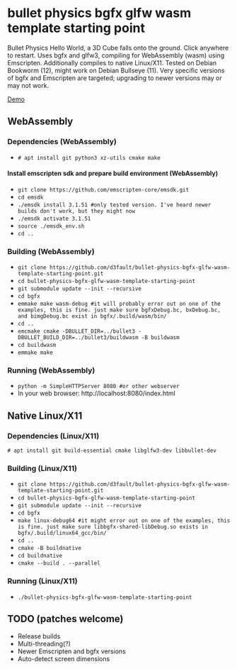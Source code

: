 # bullet physics bgfx glfw wasm template starting point

Bullet Physics Hello World, a 3D Cube falls onto the ground. Click anywhere to restart. Uses bgfx and glfw3, compiling for WebAssembly (wasm) using Emscripten. Additionally compiles to native Linux/X11. Tested on Debian Bookworm (12), might work on Debian Bullseye (11). Very specific versions of bgfx and Emscripten are targeted; upgrading to newer versions may or may not work.

[Demo](http://d3fault.github.io/wasm-3d-demos/bullet-physics-bgfx-glfw-wasm-template-starting-point/index.html)

## WebAssembly

### Dependencies (WebAssembly)

* `# apt install git python3 xz-utils cmake make`

#### Install emscripten sdk and prepare build environment (WebAssembly)

* `git clone https://github.com/emscripten-core/emsdk.git`
* `cd emsdk`
* `./emsdk install 3.1.51 #only tested version. I've heard newer builds don't work, but they might now`
* `./emsdk activate 3.1.51`
* `source ./emsdk_env.sh`
* `cd ..`

### Building (WebAssembly)

* `git clone https://github.com/d3fault/bullet-physics-bgfx-glfw-wasm-template-starting-point.git`
* `cd bullet-physics-bgfx-glfw-wasm-template-starting-point`
* `git submodule update --init --recursive`
* `cd bgfx`
* `emmake make wasm-debug #it will probably error out on one of the examples, this is fine. just make sure bgfxDebug.bc, bxDebug.bc, and bimgDebug.bc exist in bgfx/.build/wasm/bin/`
* `cd ..`
* `emcmake cmake -DBULLET_DIR=../bullet3 -DBULLET_BUILD_DIR=../bullet3/buildwasm -B buildwasm`
* `cd buildwasm`
* `emmake make`

### Running (WebAssembly)

* `python -m SimpleHTTPServer 8080 #or other webserver`
* In your web browser: http://localhost:8080/index.html

## Native Linux/X11

### Dependencies (Linux/X11)

`# apt install git build-essential cmake libglfw3-dev libbullet-dev`

### Building (Linux/X11)

* `git clone https://github.com/d3fault/bullet-physics-bgfx-glfw-wasm-template-starting-point.git`
* `cd bullet-physics-bgfx-glfw-wasm-template-starting-point`
* `git submodule update --init --recursive`
* `cd bgfx`
* `make linux-debug64 #it might error out on one of the examples, this is fine. just make sure libbgfx-shared-libDebug.so exists in bgfx/.build/linux64_gcc/bin/`
* `cd ..`
* `cmake -B buildnative`
* `cd buildnative`
* `cmake --build . --parallel`

### Running (Linux/X11)

* `./bullet-physics-bgfx-glfw-wasm-template-starting-point`

## TODO (patches welcome)

* Release builds
* Multi-threading(?)
* Newer Emscripten and bgfx versions
* Auto-detect screen dimensions
